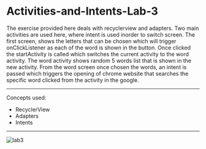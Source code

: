 # Activities-and-Intents-Lab-3


The exercise provided here deals with recyclerview and adapters. Two main activities are used here, where intent is used inorder to switch screen. The first screen, shows 
the letters that can be chosen which will trigger onClickListener as each of the word is shown in the button. Once clicked the startActivity is called which switches the
current activity to the word activity. The word activity shows random 5 words list that is shown in the new activity. From the word screen once chosen the words, an intent is 
passed which triggers the opening of chrome website that searches the specific word clicked from the activity in the google.


------------------------------------------------------------------

Concepts used:
* RecyclerView
* Adapters
* Intents


----------------------------------------------------------------------------
![lab3](https://user-images.githubusercontent.com/110808053/226162267-a9cb479e-2389-4bde-aa28-0950fc2cef0b.gif)
